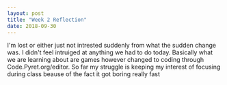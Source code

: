 ```yaml
---
layout: post
title: "Week 2 Reflection"
date: 2018-09-30
---
```

I'm lost or either just not intrested suddenly from what the sudden change was. I didn't feel intruiged at anything we had to do today.
Basically what we are learning about are games however changed to coding through Code.Pyret.org/editor. So far my struggle is keeping my interest of focusing during class beause of the fact it got boring really fast
